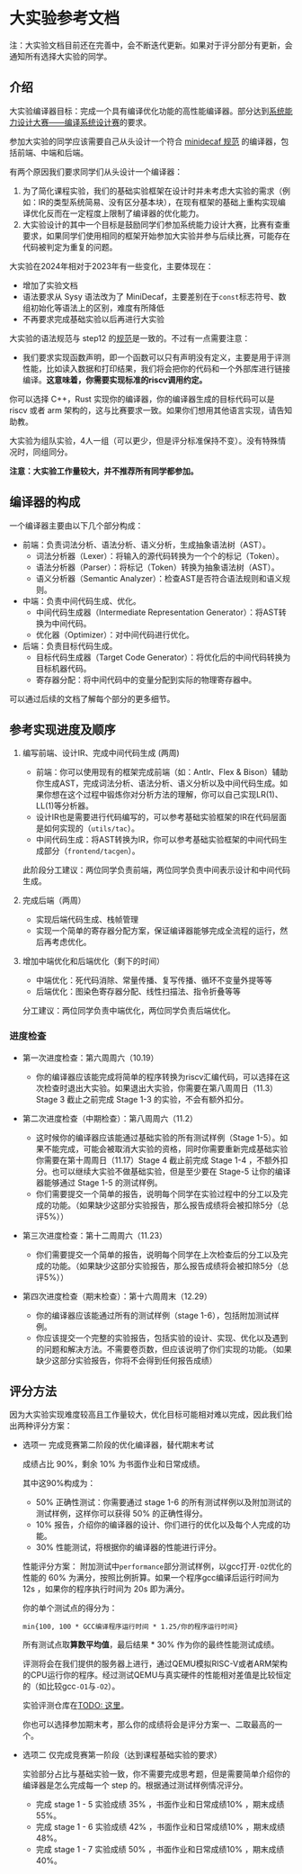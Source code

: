 # 大实验参考文档

注：大实验文档目前还在完善中，会不断迭代更新。如果对于评分部分有更新，会通知所有选择大实验的同学。

## 介绍

大实验编译器目标：完成一个具有编译优化功能的高性能编译器。部分达到[系统能力设计大赛——编译系统设计赛](https://compiler.educg.net/#/index?TYPE=COM)的要求。

参加大实验的同学应该需要自己从头设计一个符合 [minidecaf 规范](../step12/spec.md) 的编译器，包括前端、中端和后端。

有两个原因我们要求同学们从头设计一个编译器：
1. 为了简化课程实验，我们的基础实验框架在设计时并未考虑大实验的需求（例如：IR的类型系统简易、没有区分基本块），在现有框架的基础上重构实现编译优化反而在一定程度上限制了编译器的优化能力。
2. 大实验设计的其中一个目标是鼓励同学们参加系统能力设计大赛，比赛有查重要求，如果同学们使用相同的框架开始参加大实验并参与后续比赛，可能存在代码被判定为重复的问题。

大实验在2024年相对于2023年有一些变化，主要体现在：
- 增加了实验文档
- 语法要求从 Sysy 语法改为了 MiniDecaf，主要差别在于`const`标志符号、数组初始化等语法上的区别，难度有所降低
- 不再要求完成基础实验以后再进行大实验

大实验的语法规范与 step12 的[规范](../step12/spec.md)是一致的。不过有一点需要注意：
- 我们要求实现函数声明，即一个函数可以只有声明没有定义，主要是用于评测性能，比如读入数据和打印结果，我们将会把你的代码和一个外部库进行链接编译。**这意味着，你需要实现标准的riscv调用约定。**

你可以选择 C++，Rust 实现你的编译器，你的编译器生成的目标代码可以是 riscv 或者 arm 架构的，这与比赛要求一致。如果你们想用其他语言实现，请告知助教。

大实验为组队实验，4人一组（可以更少，但是评分标准保持不变）。没有特殊情况时，同组同分。

**注意：大实验工作量较大，并不推荐所有同学都参加。**

## 编译器的构成

一个编译器主要由以下几个部分构成：
- 前端：负责词法分析、语法分析、语义分析，生成抽象语法树（AST）。
    - 词法分析器（Lexer）：将输入的源代码转换为一个个的标记（Token）。
    - 语法分析器（Parser）：将标记（Token）转换为抽象语法树（AST）。
    - 语义分析器（Semantic Analyzer）：检查AST是否符合语法规则和语义规则。
- 中端：负责中间代码生成、优化。
    - 中间代码生成器（Intermediate Representation Generator）：将AST转换为中间代码。
    - 优化器（Optimizer）：对中间代码进行优化。
- 后端：负责目标代码生成。
    - 目标代码生成器（Target Code Generator）：将优化后的中间代码转换为目标机器代码。
    - 寄存器分配：将中间代码中的变量分配到实际的物理寄存器中。

可以通过后续的文档了解每个部分的更多细节。

## 参考实现进度及顺序

1. 编写前端、设计IR、完成中间代码生成 (两周)
    - 前端：你可以使用现有的框架完成前端（如：Antlr、Flex & Bison）辅助你生成AST，完成词法分析、语法分析、语义分析以及中间代码生成。如果你想在这个过程中锻炼你对分析方法的理解，你可以自己实现LR(1)、LL(1)等分析器。
    - 设计IR也是需要进行代码编写的，可以参考基础实验框架的IR在代码层面是如何实现的（`utils/tac`）。
    - 中间代码生成：将AST转换为IR，你可以参考基础实验框架的中间代码生成部分（`frontend/tacgen`）。

    此阶段分工建议：两位同学负责前端，两位同学负责中间表示设计和中间代码生成。

2. 完成后端（两周）
    - 实现后端代码生成、栈帧管理
    - 实现一个简单的寄存器分配方案，保证编译器能够完成全流程的运行，然后再考虑优化。

3. 增加中端优化和后端优化（剩下的时间）
    - 中端优化：死代码消除、常量传播、复写传播、循环不变量外提等等
    - 后端优化：图染色寄存器分配、线性扫描法、指令折叠等等

    分工建议：两位同学负责中端优化，两位同学负责后端优化。

### 进度检查
- 第一次进度检查：第六周周六（10.19）
    - 你的编译器应该能完成将简单的程序转换为riscv汇编代码，可以选择在这次检查时退出大实验。如果退出大实验，你需要在第八周周日（11.3）Stage 3 截止之前完成 Stage 1-3 的实验，不会有额外扣分。

- 第二次进度检查（中期检查）：第八周周六（11.2）
    - 这时候你的编译器应该能通过基础实验的所有测试样例（Stage 1-5）。如果不能完成，可能会被取消大实验的资格，同时你需要重新完成基础实验你需要在第十周周日（11.17）Stage 4 截止前完成 Stage 1-4 ，不额外扣分。也可以继续大实验不做基础实验，但是至少要在 Stage-5 让你的编译器能够通过 Stage 1-5 的测试样例。
    - 你们需要提交一个简单的报告，说明每个同学在实验过程中的分工以及完成的功能。（如果缺少这部分实验报告，那么报告成绩将会被扣除5分（总评5%））

- 第三次进度检查：第十二周周六（11.23）
    - 你们需要提交一个简单的报告，说明每个同学在上次检查后的分工以及完成的功能。（如果缺少这部分实验报告，那么报告成绩将会被扣除5分（总评5%））

- 第四次进度检查（期末检查）：第十六周周末（12.29）
    - 你的编译器应该能通过所有的测试样例（stage 1-6），包括附加测试样例。
    - 你应该提交一个完整的实验报告，包括实验的设计、实现、优化以及遇到的问题和解决方法。不需要卷页数，但应该说明了你们实现的功能。（如果缺少这部分实验报告，你将不会得到任何报告成绩）

## 评分方法

因为大实验实现难度较高且工作量较大，优化目标可能相对难以完成，因此我们给出两种评分方案：

- 选项一 完成竞赛第二阶段的优化编译器，替代期末考试
    
    成绩占比 90%，剩余 10% 为书面作业和日常成绩。
    
    其中这90%构成为：
    - 50% 正确性测试：你需要通过 stage 1-6 的所有测试样例以及附加测试的测试样例，这样你可以获得 50% 的正确性得分。
    - 10% 报告，介绍你的编译器的设计、你们进行的优化以及每个人完成的功能。
    - 30% 性能测试，将根据你的编译器的性能进行评分。

    性能评分方案：
    附加测试中`performance`部分测试样例，以gcc打开`-O2`优化的性能的 60% 为满分，按照比例折算。如果一个程序gcc编译后运行时间为 12s ，如果你的程序执行时间为 20s 即为满分。

    你的单个测试点的得分为：
    ```
    min{100, 100 * GCC编译程序运行时间 * 1.25/你的程序运行时间}
    ```
    所有测试点取**算数平均值**，最后结果 * 30% 作为你的最终性能测试成绩。

    评测将会在我们提供的服务器上进行，通过QEMU模拟RISC-V或者ARM架构的CPU运行你的程序。经过测试QEMU与真实硬件的性能相对差值是比较恒定的（如比较gcc`-O1`与`-O2`）。

    实验评测仓库在[TODO: 这里](TODO)。

    你也可以选择参加期末考，那么你的成绩将会是评分方案一、二取最高的一个。

- 选项二 仅完成竞赛第一阶段（达到课程基础实验的要求）

    实验部分占比与基础实验一致，你不需要完成思考题，但是需要简单介绍你的编译器是怎么完成每一个 step 的。根据通过测试样例情况评分。

    - 完成 stage 1 - 5 实验成绩 35% ，书面作业和日常成绩10% ，期末成绩 55%。
    - 完成 stage 1 - 6 实验成绩 42% ，书面作业和日常成绩10% ，期末成绩 48%。
    - 完成 stage 1 - 7 实验成绩 50% ，书面作业和日常成绩10% ，期末成绩 40%。